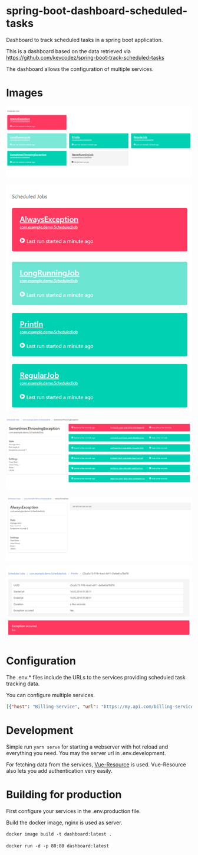 # spring-boot-dashboard-scheduled-tasks

Dashboard to track scheduled tasks in a spring boot application.

This is a dashboard based on the data retrieved via https://github.com/kevcodez/spring-boot-track-scheduled-tasks

The dashboard allows the configuration of multiple services.

# Images

![](images/dashboard_1.PNG?raw=true)

![](images/dashboard_2.PNG?raw=true)

![](images/dashboard_3.PNG?raw=true)

![](images/dashboard_4.PNG?raw=true)

![](images/dashboard_5.PNG?raw=true)

# Configuration

The .env.* files include the URLs to the services providing scheduled task tracking data.

You can configure multiple services.

```json
[{"host": "Billing-Service", "url": "https://my.api.com/billing-service/scheduled-jobs"}, {"host": "Product-Service", "url": "https://my.api.com/product-service/scheduled-jobs"}]
```

# Development

Simple run `yarn serve` for starting a webserver with hot reload and everything you need. You may the server url in .env.development.

For fetching data from the services, [Vue-Resource](https://github.com/pagekit/vue-resource) is used. Vue-Resource also lets you add authentication very easily.

# Building for production

First configure your services in the .env.production file.

Build the docker image, nginx is used as server.

```
docker image build -t dashboard:latest .

docker run -d -p 80:80 dashboard:latest
```